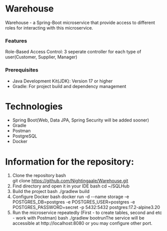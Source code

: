 # Warehouse
Warehouse - a Spring-Boot microservice that provide access to different roles for interacting with this microservice.

### Features

Role-Based Access Control: 3 seperate controller for each type of user(Customer, Supplier, Manager)

### Prerequisites
- Java Development Kit(JDK): Version 17 or higher
- Gradle: For project build and dependency management

# Technologies 

- Spring Boot(Web, Data JPA, Spring Security will be added sooner)
- Gradle
- Postman
- PostgreSQL
- Docker
  
# Information for the repository:

1. Clone the repository
 bash  
git clone https://github.com/Nightingaale/Warehouse.git
2. Find directory and open it in your IDE
 bash
cd ~/SQLHub
3. Build the project
 bash
./gradlew build
4. Configure Docker
 bash
docker run -d --name storage -e POSTGRES_DB=postgres -e POSTGRES_USER=postgres -e POSTGRES_PASSWORD=secret -p 5432:5432 postgres:17.2-alpine3.20
5. Run the microservice repeatedly (First - to create tables, second and etc - work with Postman)
 bash
./gradlew bootrunThe service will be accessible at http://localhost:8080 or you may configure other port.

